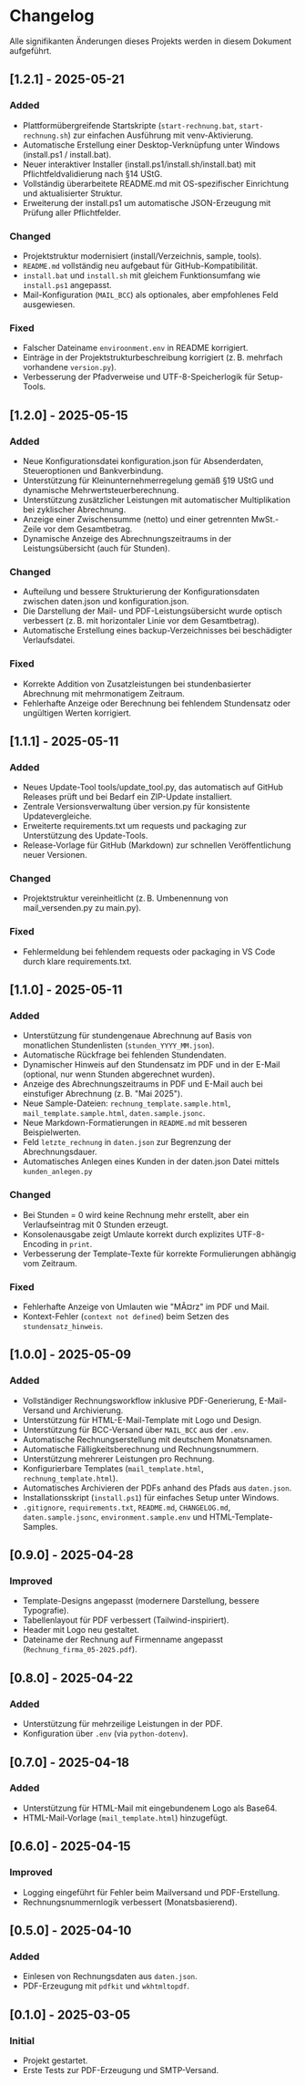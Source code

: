 # Changelog

Alle signifikanten Änderungen dieses Projekts werden in diesem Dokument aufgeführt.

## [1.2.1] - 2025-05-21
### Added
- Plattformübergreifende Startskripte (`start-rechnung.bat`, `start-rechnung.sh`) zur einfachen Ausführung mit venv-Aktivierung.
- Automatische Erstellung einer Desktop-Verknüpfung unter Windows (install.ps1 / install.bat).
- Neuer interaktiver Installer (install.ps1/install.sh/install.bat) mit Pflichtfeldvalidierung nach §14 UStG.
- Vollständig überarbeitete README.md mit OS-spezifischer Einrichtung und aktualisierter Struktur.
- Erweiterung der install.ps1 um automatische JSON-Erzeugung mit Prüfung aller Pflichtfelder.

### Changed
- Projektstruktur modernisiert (install/Verzeichnis, sample, tools).
- `README.md` vollständig neu aufgebaut für GitHub-Kompatibilität.
- `install.bat` und `install.sh` mit gleichem Funktionsumfang wie `install.ps1` angepasst.
- Mail-Konfiguration (`MAIL_BCC`) als optionales, aber empfohlenes Feld ausgewiesen.

### Fixed
- Falscher Dateiname `enviroonment.env` in README korrigiert.
- Einträge in der Projektstrukturbeschreibung korrigiert (z. B. mehrfach vorhandene `version.py`).
- Verbesserung der Pfadverweise und UTF-8-Speicherlogik für Setup-Tools.

## [1.2.0] - 2025-05-15
### Added
- Neue Konfigurationsdatei konfiguration.json für Absenderdaten, Steueroptionen und Bankverbindung.
- Unterstützung für Kleinunternehmerregelung gemäß §19 UStG und dynamische Mehrwertsteuerberechnung.
- Unterstützung zusätzlicher Leistungen mit automatischer Multiplikation bei zyklischer Abrechnung.
- Anzeige einer Zwischensumme (netto) und einer getrennten MwSt.-Zeile vor dem Gesamtbetrag.
- Dynamische Anzeige des Abrechnungszeitraums in der Leistungsübersicht (auch für Stunden).

### Changed
- Aufteilung und bessere Strukturierung der Konfigurationsdaten zwischen daten.json und konfiguration.json.
- Die Darstellung der Mail- und PDF-Leistungsübersicht wurde optisch verbessert (z. B. mit horizontaler Linie vor dem Gesamtbetrag).
- Automatische Erstellung eines backup-Verzeichnisses bei beschädigter Verlaufsdatei.

### Fixed
- Korrekte Addition von Zusatzleistungen bei stundenbasierter Abrechnung mit mehrmonatigem Zeitraum.
- Fehlerhafte Anzeige oder Berechnung bei fehlendem Stundensatz oder ungültigen Werten korrigiert.

## [1.1.1] - 2025-05-11
### Added
- Neues Update-Tool tools/update_tool.py, das automatisch auf GitHub Releases prüft und bei Bedarf ein ZIP-Update installiert.
- Zentrale Versionsverwaltung über version.py für konsistente Updatevergleiche.
- Erweiterte requirements.txt um requests und packaging zur Unterstützung des Update-Tools.
- Release-Vorlage für GitHub (Markdown) zur schnellen Veröffentlichung neuer Versionen.

### Changed
- Projektstruktur vereinheitlicht (z. B. Umbenennung von mail_versenden.py zu main.py).

### Fixed
- Fehlermeldung bei fehlendem requests oder packaging in VS Code durch klare requirements.txt.

## [1.1.0] - 2025-05-11
### Added
- Unterstützung für stundengenaue Abrechnung auf Basis von monatlichen Stundenlisten (`stunden_YYYY_MM.json`).
- Automatische Rückfrage bei fehlenden Stundendaten.
- Dynamischer Hinweis auf den Stundensatz im PDF und in der E-Mail (optional, nur wenn Stunden abgerechnet wurden).
- Anzeige des Abrechnungszeitraums in PDF und E-Mail auch bei einstufiger Abrechnung (z. B. "Mai 2025").
- Neue Sample-Dateien: `rechnung_template.sample.html`, `mail_template.sample.html`, `daten.sample.jsonc`.
- Neue Markdown-Formatierungen in `README.md` mit besseren Beispielwerten.
- Feld `letzte_rechnung` in `daten.json` zur Begrenzung der Abrechnungsdauer.
- Automatisches Anlegen eines Kunden in der daten.json Datei mittels `kunden_anlegen.py`

### Changed
- Bei Stunden = 0 wird keine Rechnung mehr erstellt, aber ein Verlaufseintrag mit 0 Stunden erzeugt.
- Konsolenausgabe zeigt Umlaute korrekt durch explizites UTF-8-Encoding in `print`.
- Verbesserung der Template-Texte für korrekte Formulierungen abhängig vom Zeitraum.

### Fixed
- Fehlerhafte Anzeige von Umlauten wie "MÃ¤rz" im PDF und Mail.
- Kontext-Fehler (`context not defined`) beim Setzen des `stundensatz_hinweis`.

## [1.0.0] - 2025-05-09
### Added
- Vollständiger Rechnungsworkflow inklusive PDF-Generierung, E-Mail-Versand und Archivierung.
- Unterstützung für HTML-E-Mail-Template mit Logo und Design.
- Unterstützung für BCC-Versand über `MAIL_BCC` aus der `.env`.
- Automatische Rechnungserstellung mit deutschem Monatsnamen.
- Automatische Fälligkeitsberechnung und Rechnungsnummern.
- Unterstützung mehrerer Leistungen pro Rechnung.
- Konfigurierbare Templates (`mail_template.html`, `rechnung_template.html`).
- Automatisches Archivieren der PDFs anhand des Pfads aus `daten.json`.
- Installationsskript (`install.ps1`) für einfaches Setup unter Windows.
- `.gitignore`, `requirements.txt`, `README.md`, `CHANGELOG.md`, `daten.sample.jsonc`, `environment.sample.env` und HTML-Template-Samples.

## [0.9.0] - 2025-04-28
### Improved
- Template-Designs angepasst (modernere Darstellung, bessere Typografie).
- Tabellenlayout für PDF verbessert (Tailwind-inspiriert).
- Header mit Logo neu gestaltet.
- Dateiname der Rechnung auf Firmenname angepasst (`Rechnung_firma_05-2025.pdf`).

## [0.8.0] - 2025-04-22
### Added
- Unterstützung für mehrzeilige Leistungen in der PDF.
- Konfiguration über `.env` (via `python-dotenv`).

## [0.7.0] - 2025-04-18
### Added
- Unterstützung für HTML-Mail mit eingebundenem Logo als Base64.
- HTML-Mail-Vorlage (`mail_template.html`) hinzugefügt.

## [0.6.0] - 2025-04-15
### Improved
- Logging eingeführt für Fehler beim Mailversand und PDF-Erstellung.
- Rechnungsnummernlogik verbessert (Monatsbasierend).

## [0.5.0] - 2025-04-10
### Added
- Einlesen von Rechnungsdaten aus `daten.json`.
- PDF-Erzeugung mit `pdfkit` und `wkhtmltopdf`.

## [0.1.0] - 2025-03-05
### Initial
- Projekt gestartet.
- Erste Tests zur PDF-Erzeugung und SMTP-Versand.